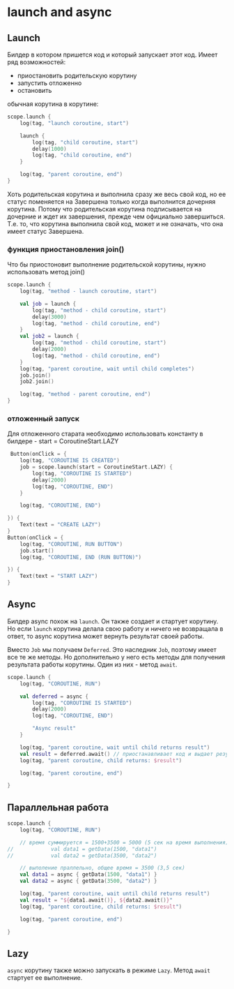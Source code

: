 # launch and async

## Launch

Билдер в котором пришется код и который запускает этот код.
Имеет ряд возможностей:

* приостановить родительскую корутину
* запустить отложенно
* остановить

обычная корутина в корутине:

```kotlin
scope.launch {
    log(tag, "launch coroutine, start")

    launch {
        log(tag, "child coroutine, start")
        delay(1000)
        log(tag, "child coroutine, end")
    }

    log(tag, "parent coroutine, end")
}
```

Хоть родительская корутина и выполнила сразу же весь свой код,
но ее статус поменяется на Завершена только когда выполнится дочерняя корутина.
Потому что родительская корутина подписывается на дочерние и ждет их завершения,
прежде чем официально завершиться. Т.е. то, что корутина выполнила свой код,
может и не означать, что она имеет статус Завершена.

### функция приостановления  join()

Что бы приостоновит выполнение родительской корутины, нужно использовать метод join()

```kotlin
scope.launch {
    log(tag, "method - launch coroutine, start")

    val job = launch {
        log(tag, "method - child coroutine, start")
        delay(3000)
        log(tag, "method - child coroutine, end")
    }
    val job2 = launch {
        log(tag, "method - child coroutine, start")
        delay(2000)
        log(tag, "method - child coroutine, end")
    }
    log(tag, "parent coroutine, wait until child completes")
    job.join()
    job2.join()

    log(tag, "method - parent coroutine, end")
}
```

### отложенный запуск

Для отложенного старата необходимо использовать константу в билдере - start = CoroutineStart.LAZY

```kotlin
 Button(onClick = {
    log(tag, "COROUTINE IS CREATED")
    job = scope.launch(start = CoroutineStart.LAZY) {
        log(tag, "COROUTINE IS STARTED")
        delay(2000)
        log(tag, "COROUTINE, END")
    }

    log(tag, "COROUTINE, END")

}) {
    Text(text = "CREATE LAZY")
}
Button(onClick = {
    log(tag, "COROUTINE, RUN BUTTON")
    job.start()
    log(tag, "COROUTINE, END (RUN BUTTON)")

}) {
    Text(text = "START LAZY")
}
```

## Async

Билдер async похож на `launch`. Он также создает и стартует корутину. Но если `launch` корутина
делала свою работу и ничего не возвращала в ответ, то async корутина может вернуть результат своей
работы.

Вместо `Job` мы получаем `Deferred`. Это наследник `Job`, поэтому имеет все те же методы. Но
дополнительно
у него есть методы для получения результата работы корутины. Один из них - метод `await`.

```kotlin
scope.launch {
    log(tag, "COROUTINE, RUN")

    val deferred = async {
        log(tag, "COROUTINE IS STARTED")
        delay(2000)
        log(tag, "COROUTINE, END")

        "Async result"
    }

    log(tag, "parent coroutine, wait until child returns result")
    val result = deferred.await() // приостанавливает код и выдает результат
    log(tag, "parent coroutine, child returns: $result")

    log(tag, "parent coroutine, end")

}
```

## Параллельная работа

```kotlin
scope.launch {
    log(tag, "COROUTINE, RUN")

    // время суммируется = 1500+3500 = 5000 (5 сек на время выполнения)
//            val data1 = getData(1500, "data1")
//            val data2 = getData(3500, "data2")

    // выполение праллельно, общее время = 3500 (3,5 сек)
    val data1 = async { getData(1500, "data1") }
    val data2 = async { getData(3500, "data2") }

    log(tag, "parent coroutine, wait until child returns result")
    val result = "${data1.await()}, ${data2.await()}"
    log(tag, "parent coroutine, child returns: $result")

    log(tag, "parent coroutine, end")

}
```

## Lazy
`async` корутину также можно запускать в режиме `Lazy`. Метод `await` стартует ее выполнение.